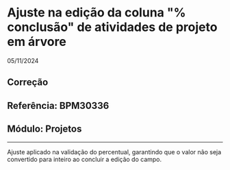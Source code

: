 # Ajuste na edição da coluna "% conclusão" de atividades de projeto em árvore
05/11/2024
## Correção
## Referência: BPM30336
## Módulo: Projetos
***

Ajuste aplicado na validação do percentual, garantindo que o valor não seja convertido para inteiro ao concluir a edição do campo.
